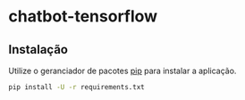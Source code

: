 # chatbot-tensorflow

## Instalação

Utilize o geranciador de pacotes [pip](https://pip.pypa.io/en/stable/) para instalar a aplicação.

```bash
pip install -U -r requirements.txt
```